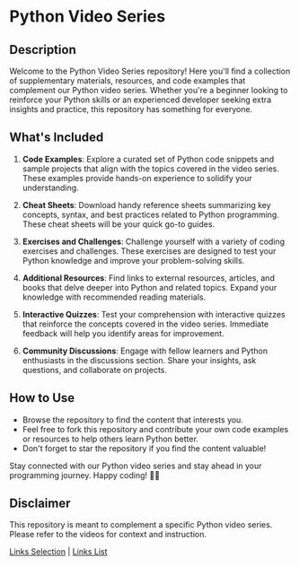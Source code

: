 # Python Video Series

## Description

Welcome to the Python Video Series repository! Here you'll find a collection of supplementary materials, resources, and code examples that complement our Python video series. Whether you're a beginner looking to reinforce your Python skills or an experienced developer seeking extra insights and practice, this repository has something for everyone.

## What's Included

1. **Code Examples**: Explore a curated set of Python code snippets and sample projects that align with the topics covered in the video series. These examples provide hands-on experience to solidify your understanding.

2. **Cheat Sheets**: Download handy reference sheets summarizing key concepts, syntax, and best practices related to Python programming. These cheat sheets will be your quick go-to guides.

3. **Exercises and Challenges**: Challenge yourself with a variety of coding exercises and challenges. These exercises are designed to test your Python knowledge and improve your problem-solving skills.

4. **Additional Resources**: Find links to external resources, articles, and books that delve deeper into Python and related topics. Expand your knowledge with recommended reading materials.

5. **Interactive Quizzes**: Test your comprehension with interactive quizzes that reinforce the concepts covered in the video series. Immediate feedback will help you identify areas for improvement.

6. **Community Discussions**: Engage with fellow learners and Python enthusiasts in the discussions section. Share your insights, ask questions, and collaborate on projects.

## How to Use

- Browse the repository to find the content that interests you.
- Feel free to fork this repository and contribute your own code examples or resources to help others learn Python better.
- Don't forget to star the repository if you find the content valuable!

Stay connected with our Python video series and stay ahead in your programming journey. Happy coding! 🐍🚀

## Disclaimer

This repository is meant to complement a specific Python video series. Please refer to the videos for context and instruction.

[Links Selection](./docs/file_links_dropdown.html) | [Links List](./docs/github_links.md)
